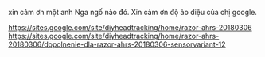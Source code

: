 xin cảm ơn một anh Nga ngố nào đó. 
Xin cảm ơn độ ảo diệu của chị google.

https://sites.google.com/site/diyheadtracking/home/razor-ahrs-20180306
https://sites.google.com/site/diyheadtracking/home/razor-ahrs-20180306/dopolnenie-dla-razor-ahrs-20180306-sensorvariant-12
